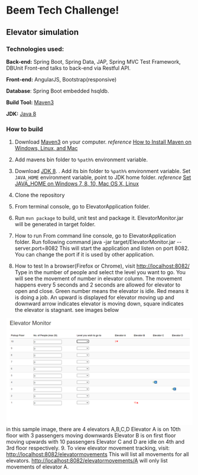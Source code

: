 # Beem Tech Challenge!

## Elevator simulation
### Technologies used:
**Back-end:**  Spring Boot, Spring Data, JAP, Spring MVC Test Framework,  DBUnit  Front-end talks to back-end via Restful API.

**Front-end:**  AngularJS, Bootstrap(responsive)

**Database**:  Spring Boot embedded hsqldb.

**Build Tool:** [Maven3](https://maven.apache.org/docs/3.8.6/release-notes.html)

**JDK:** [Java 8](https://www.openlogic.com/openjdk-downloads)

### How to build

1. Download [Maven3](https://maven.apache.org/docs/3.8.6/release-notes.html) on your computer.
   *reference* [How to Install Maven on Windows, Linux, and Mac](https://www.baeldung.com/install-maven-on-windows-linux-mac)


2. Add mavens bin folder to  `%path%`  environment variable.


3. Download [JDK 8](https://www.openlogic.com/openjdk-downloads). .  Add its bin folder to  `%path%`  environment variable.
   Set `JAVA_HOME` environment variable,  point to JDK home folder.
   *reference* [Set JAVA_HOME on Windows 7, 8, 10, Mac OS X, Linux ](https://www.baeldung.com/java-home-on-windows-7-8-10-mac-os-x-linux)


4. Clone the repository


5. From terminal console,  go to ElevatorApplication folder.


6. Run  `mvn package`  to build, unit test and package it.  ElevatorMonitor.jar will be generated in target folder.


7. How to run From command line console, go to ElevatorApplication folder. Run following command java  -jar target/ElevatorMonitor.jar  --server.port=8082 This will start the application and listen on port 8082.  You can change the port if it is used by other application.



8. How to test In a browser(Firefox or Chrome), visit  [http://localhost:8082/](http://localhost:8082/)  Type in the number of people and select the level you want to go. You will see the movement of number in elevator column. The movement happens every 5 seconds and 2 seconds are allowed for elevator to open and close. Green number means the elevator is idle. Red means it is doing a job. An upward is displayed for elevator moving up and downward arrow indicates elevator is moving down, square indicates the elevator is stagnant. see images below

![screenshot.png](src%2Fmain%2Fresources%2Fstatic%2Fscreenshot.png)
in this sample image, there are 4 elevators A,B,C,D 
Elevator A is on 10th floor with 3 passengers moving downwards
Elevator B is on first floor moving upwards with 10 passengers
Elevator C and D are idle on 4th and 3rd floor respectively.
9. To view elevator movement tracking,  visit:
    [http://localhost:8082/elevatormovements](http://localhost:8082/elevatormovements)  This will list all movements for all elevators.  [http://localhost:8082/elevatormovements/A](http://localhost:8082/elevatormovements/A)  will only list movements of elevator A.
